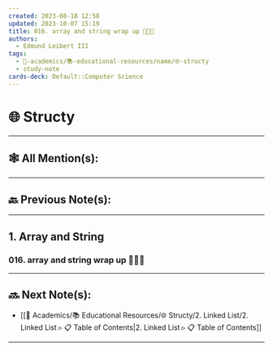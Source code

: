 ```yaml
---
created: 2023-08-18 12:58
updated: 2023-10-07 15:19
title: 016. array and string wrap up 👨🏻‍🏫
authors:
  - Edmund Leibert III
tags:
  - 🔴-academics/📚-educational-resources/name/🌐-structy
  - study-note
cards-deck: Default::Computer Science
---
```


#  🌐 Structy

---

## 🕸️ All Mention(s): 

---

## 🔙 Previous Note(s):

---

## 1. Array and String

### 016. array and string wrap up 👨🏻‍🏫

---

## 🔜 Next Note(s):
- [[🔴 Academics/📚 Educational Resources/🌐 Structy/2. Linked List/2. Linked List ▹ 📋 Table of Contents|2. Linked List ▹ 📋 Table of Contents]]

---
